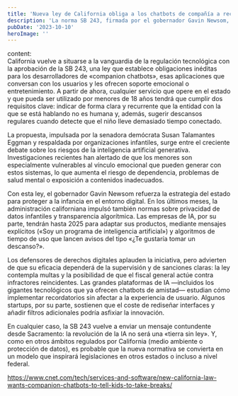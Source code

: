 ```yaml
---
title: 'Nueva ley de California obliga a los chatbots de compañía a recordar a los menores que descansen'
description: 'La norma SB 243, firmada por el gobernador Gavin Newsom, impone nuevas salvaguardas a las aplicaciones que ofrecen acompañamiento emocional mediante IA, exigiendo que se identifiquen como no humanas y recomienden pausas periódicas a los niños.'
pubDate: '2023-10-10'
heroImage: ''
---
```


content:  
California vuelve a situarse a la vanguardia de la regulación tecnológica con la aprobación de la SB 243, una ley que establece obligaciones inéditas para los desarrolladores de «companion chatbots», esas aplicaciones que conversan con los usuarios y les ofrecen soporte emocional o entretenimiento. A partir de ahora, cualquier servicio que opere en el estado y que pueda ser utilizado por menores de 18 años tendrá que cumplir dos requisitos clave: indicar de forma clara y recurrente que la entidad con la que se está hablando no es humana y, además, sugerir descansos regulares cuando detecte que el niño lleve demasiado tiempo conectado.

La propuesta, impulsada por la senadora demócrata Susan Talamantes Eggman y respaldada por organizaciones infantiles, surge entre el creciente debate sobre los riesgos de la inteligencia artificial generativa. Investigaciones recientes han alertado de que los menores son especialmente vulnerables al vínculo emocional que pueden generar con estos sistemas, lo que aumenta el riesgo de dependencia, problemas de salud mental o exposición a contenidos inadecuados.

Con esta ley, el gobernador Gavin Newsom refuerza la estrategia del estado para proteger a la infancia en el entorno digital. En los últimos meses, la administración californiana impulsó también normas sobre privacidad de datos infantiles y transparencia algorítmica. Las empresas de IA, por su parte, tendrán hasta 2025 para adaptar sus productos, mediante mensajes explícitos («Soy un programa de inteligencia artificial») y algoritmos de tiempo de uso que lancen avisos del tipo «¿Te gustaría tomar un descanso?».

Los defensores de derechos digitales aplauden la iniciativa, pero advierten de que su eficacia dependerá de la supervisión y de sanciones claras: la ley contempla multas y la posibilidad de que el fiscal general actúe contra infractores reincidentes. Las grandes plataformas de IA —incluidos los gigantes tecnológicos que ya ofrecen chatbots de amistad— estudian cómo implementar recordatorios sin afectar a la experiencia de usuario. Algunos startups, por su parte, sostienen que el coste de rediseñar interfaces y añadir filtros adicionales podría asfixiar la innovación.

En cualquier caso, la SB 243 vuelve a enviar un mensaje contundente desde Sacramento: la revolución de la IA no será una «tierra sin ley». Y, como en otros ámbitos regulados por California (medio ambiente o protección de datos), es probable que la nueva normativa se convierta en un modelo que inspirará legislaciones en otros estados o incluso a nivel federal.

https://www.cnet.com/tech/services-and-software/new-california-law-wants-companion-chatbots-to-tell-kids-to-take-breaks/